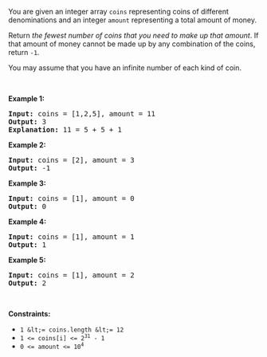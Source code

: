 You are given an integer array `` coins `` representing coins of different denominations and an integer `` amount `` representing a total amount of money.

Return _the fewest number of coins that you need to make up that amount_. If that amount of money cannot be made up by any combination of the coins, return `` -1 ``.

You may assume that you have an infinite number of each kind of coin.

&nbsp;

__Example 1:__

<pre>
<strong>Input:</strong> coins = [1,2,5], amount = 11
<strong>Output:</strong> 3
<strong>Explanation:</strong> 11 = 5 + 5 + 1
</pre>

__Example 2:__

<pre>
<strong>Input:</strong> coins = [2], amount = 3
<strong>Output:</strong> -1
</pre>

__Example 3:__

<pre>
<strong>Input:</strong> coins = [1], amount = 0
<strong>Output:</strong> 0
</pre>

__Example 4:__

<pre>
<strong>Input:</strong> coins = [1], amount = 1
<strong>Output:</strong> 1
</pre>

__Example 5:__

<pre>
<strong>Input:</strong> coins = [1], amount = 2
<strong>Output:</strong> 2
</pre>

&nbsp;

__Constraints:__

*   `` 1 &lt;= coins.length &lt;= 12 ``
*   <code>1 &lt;= coins[i] &lt;= 2<sup>31</sup> - 1</code>
*   <code>0 &lt;= amount &lt;= 10<sup>4</sup></code>